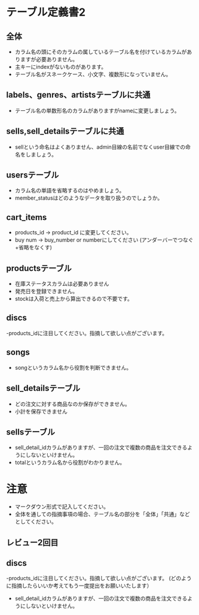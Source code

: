 # テーブル定義書2
## 全体
- カラム名の頭にそのカラムの属しているテーブル名を付けているカラムがありますが必要ありません。
- 主キーにindexがないものがあります。
- テーブル名がスネークケース、小文字、複数形になっていません。

## labels、genres、artistsテーブルに共通
- テーブル名の単数形名のカラムがありますがnameに変更しましょう。

## sells,sell_detailsテーブルに共通
- sellという命名はよくありません、admin目線の名前でなくuser目線での命名をしましょう。

## usersテーブル
- カラム名の単語を省略するのはやめましょう。
- member_statusはどのようなデータを取り扱うのでしょうか。

## cart_items
- products_id → product_id に変更してください。
- buy num → buy_number or numberにしてください (アンダーバーでつなぐ+省略をなくす)

## productsテーブル
- 在庫ステータスカラムは必要ありません
- 発売日を登録できません。
- stockは入荷と売上から算出できるので不要です。

## discs
-products_idに注目してください。指摘して欲しい点がございます。

## songs
- songというカラム名から役割を判断できません。

## sell_detailsテーブル
- どの注文に対する商品なのか保存ができません。
- 小計を保存できません

## sellsテーブル
- sell_detail_idカラムがありますが、一回の注文で複数の商品を注文できるようにしないといけません。
- totalというカラム名から役割がわかりません。

# 注意
* マークダウン形式で記入してください。
* 全体を通しての指摘事項の場合、テーブル名の部分を「全体」「共通」などとしてください。

## レビュー2回目

## discs
-products_idに注目してください。指摘して欲しい点がございます。
(どのように指摘したらいいか考えてもう一度提出をお願いいたします）
- sell_detail_idカラムがありますが、一回の注文で複数の商品を注文できるようにしないといけません。

